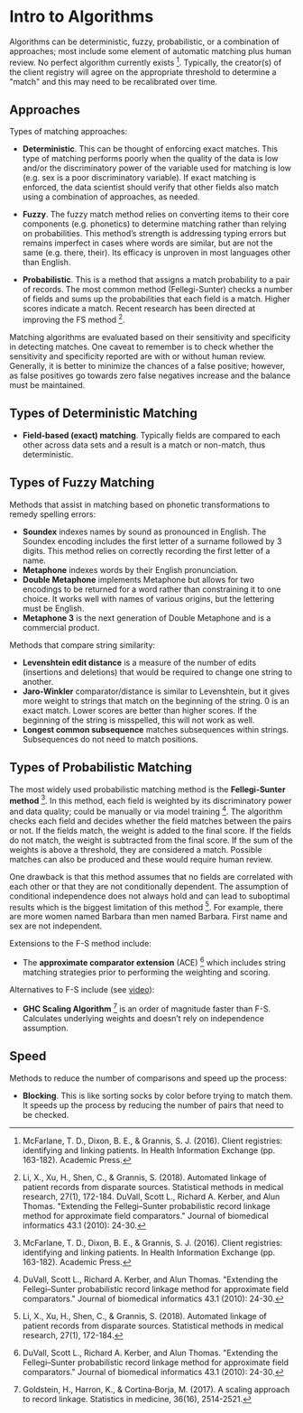 # Intro to Algorithms

Algorithms can be deterministic, fuzzy, probabilistic, or a combination of approaches; most include some element of automatic matching plus human review. No perfect algorithm currently exists [^1]. Typically, the creator(s) of the client registry will agree on the appropriate threshold to determine a "match" and this may need to be recalibrated over time.

## Approaches

Types of matching approaches:

* **Deterministic**. This can be thought of enforcing exact matches. This type of matching performs poorly when the quality of the data is low and/or the discriminatory power of the variable used for matching is low (e.g. sex is a poor discriminatory variable). If exact matching is enforced, the data scientist should verify that other fields also match using a combination of approaches, as needed.

* **Fuzzy**. The fuzzy match method relies on converting items to their core components (e.g. phonetics) to determine matching rather than relying on probabilities. This method’s strength is addressing typing errors but remains imperfect in cases where words are similar, but are not the same (e.g. there, their). Its efficacy is unproven in most languages other than English.

* **Probabilistic**. This is a method that assigns a match probability to a pair of records. The most common method (Fellegi-Sunter) checks a number of fields and sums up the probabilities that each field is a match. Higher scores indicate a match. Recent research has been directed at improving the FS method [^2].

Matching algorithms are evaluated based on their sensitivity and specificity in detecting matches. One caveat to remember is to check whether the sensitivity and specificity reported are with or without human review. Generally, it is better to minimize the chances of a false positive; however, as false positives go towards zero false negatives increase and the balance must be maintained.


## Types of Deterministic Matching

* **Field-based (exact) matching**. Typically fields are compared to each other across data sets and a result is a match or non-match, thus deterministic.

## Types of Fuzzy Matching

Methods that assist in matching based on phonetic transformations to remedy spelling errors:

* **Soundex** indexes names by sound as pronounced in English. The Soundex encoding includes the first letter of a surname followed by 3 digits. This method relies on correctly recording the first letter of a name.
* **Metaphone** indexes words by their English pronunciation.
* **Double Metaphone** implements Metaphone but allows for two encodings to be returned for a word rather than constraining it to one choice. It works well with names of various origins, but the lettering must be English.
* **Metaphone 3** is the next generation of Double Metaphone and is a commercial product. 

Methods that compare string similarity:

* **Levenshtein edit distance** is a measure of the number of edits (insertions and deletions) that would be required to change one string to another.
* **Jaro-Winkler** comparator/distance is similar to Levenshtein, but it gives more weight to strings that match on the beginning of the string. 0 is an exact match. Lower scores are better than higher scores. If the beginning of the string is misspelled, this will not work as well.
* **Longest common subsequence** matches subsequences within strings. Subsequences do not need to match positions.

## Types of Probabilistic Matching

The most widely used probabilistic matching method is the **Fellegi-Sunter method** [^3]. In this method, each field is weighted by its discriminatory power and data quality; could be manually or via model training [^4]. The algorithm checks each field and decides whether the field matches between the pairs or not. If the fields match, the weight is added to the final score. If the fields do not match, the weight is subtracted from the final score. If the sum of the weights is above a threshold, they are considered a match. Possible matches can also be produced and these would require human review.

One drawback is that this method assumes that no fields are correlated with each other or that they are not conditionally dependent. The assumption of conditional independence does not always hold and can lead to suboptimal results which is the biggest limitation of this method [^5]. For example, there are more women named Barbara than men named Barbara. First name and sex are not independent. 

Extensions to the F-S method include: 

* The **approximate comparator extension** (ACE) [^6] which includes string matching strategies prior to performing the weighting and scoring.

Alternatives to F-S include (see [video](https://www.youtube.com/watch?v=5zY8FfAIyOg)):

* **GHC Scaling Algorithm** [^7] is an order of magnitude faster than F-S. Calculates underlying weights and doesn’t rely on independence assumption.

## Speed

Methods to reduce the number of comparisons and speed up the process:

* **Blocking**. This is like sorting socks by color before trying to match them. It speeds up the process by reducing the number of pairs that need to be checked.

[^1]: McFarlane, T. D., Dixon, B. E., & Grannis, S. J. (2016). Client registries: identifying and linking patients. In Health Information Exchange (pp. 163-182). Academic Press.

[^2]: Li, X., Xu, H., Shen, C., & Grannis, S. (2018). Automated linkage of patient records from disparate sources. Statistical methods in medical research, 27(1), 172-184. DuVall, Scott L., Richard A. Kerber, and Alun Thomas. "Extending the Fellegi–Sunter probabilistic record linkage method for approximate field comparators." Journal of biomedical informatics 43.1 (2010): 24-30.

[^3]: McFarlane, T. D., Dixon, B. E., & Grannis, S. J. (2016). Client registries: identifying and linking patients. In Health Information Exchange (pp. 163-182). Academic Press.

[^4]: DuVall, Scott L., Richard A. Kerber, and Alun Thomas. "Extending the Fellegi–Sunter probabilistic record linkage method for approximate field comparators." Journal of biomedical informatics 43.1 (2010): 24-30.

[^5]: Li, X., Xu, H., Shen, C., & Grannis, S. (2018). Automated linkage of patient records from disparate sources. Statistical methods in medical research, 27(1), 172-184.

[^6]: DuVall, Scott L., Richard A. Kerber, and Alun Thomas. "Extending the Fellegi–Sunter probabilistic record linkage method for approximate field comparators." Journal of biomedical informatics 43.1 (2010): 24-30. 

[^7]: Goldstein, H., Harron, K., & Cortina‐Borja, M. (2017). A scaling approach to record linkage. Statistics in medicine, 36(16), 2514-2521.


